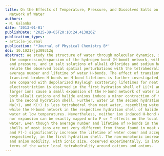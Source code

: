 ```yaml
---
title: On the Effects of Temperature, Pressure, and Dissolved Salts on the Hydrogen-Bond
  Network of Water
authors:
- N. Galamba
date: '2013-01-01'
publishDate: '2025-09-05T20:10:24.413826Z'
publication_types:
- article-journal
publication: '*Journal of Physical Chemistry B*'
doi: 10.1021/jp309312q
abstract: We study the structure of water through molecular dynamics, specifically
  the compression/expansion of the hydrogen-bond (H-bond) network, with temperature
  and pressure, and in salt solutions of alkali chlorides and sodium halides, and
  relate the observed local spatial perturbations with the tetrahedrality and the
  average number and lifetime of water H-bonds. The effect of transient H-bonds and
  transient broken H-bonds on H-bond lifetimes is further investigated, and results
  are compared with depolarized Rayleigh scattering lifetimes for neat water. A significant
  electrostriction is observed in the first hydration shell of Li(+) and F(-), while
  larger ions cause a small expansion of the H-bond network of water instead. However,
  both alkali cations and halide anions induce a minor contraction of the H-bond network
  in the second hydration shell. Further, water in the second hydration shell of Li(+),
  Na(+), and K(+) is less tetrahedral than neat water, resembling water at high pressures,
  while the H-bond network in the respective hydration shell of halide anions resembles
  water at low temperatures. Nevertheless, neither ion induced H-bond contraction
  nor expansion can be exactly mapped onto P or T effects on the local structure of
  water. Even though the average number and lifetime of H-bonds in the ionic hydration
  shells of most ions are not very different from those found in neat water, Li(+)
  and F(-) significantly increase the lifetime of water donor and acceptor H-bonds,
  respectively, in the first hydration shell. The non-monotonic increase of cation
  and anion mobility, with ionic size, observed experimentally, is interpreted in
  terms of the water local tetrahedrality around cations and anions.
---
```

